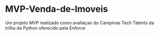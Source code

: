 # MVP-Venda-de-Imoveis
Um projeto MVP realizado como avaliaçao do Campinas Tech Talents da trilha de Python oferecido pela Enforce
    